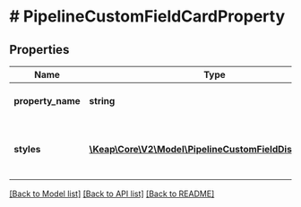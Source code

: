 # # PipelineCustomFieldCardProperty

## Properties

Name | Type | Description | Notes
------------ | ------------- | ------------- | -------------
**property_name** | **string** | The name of the property. | [optional]
**styles** | [**\Keap\Core\V2\Model\PipelineCustomFieldDisplayStyle[]**](PipelineCustomFieldDisplayStyle.md) | The display styles associated with the property. | [optional]

[[Back to Model list]](../../README.md#models) [[Back to API list]](../../README.md#endpoints) [[Back to README]](../../README.md)
